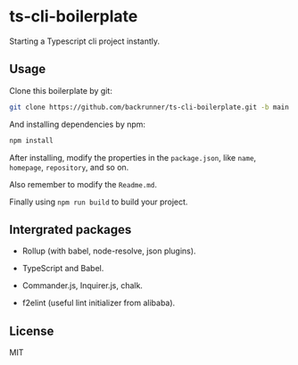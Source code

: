 # ts-cli-boilerplate

Starting a Typescript cli project instantly.

## Usage

Clone this boilerplate by git:

```bash
git clone https://github.com/backrunner/ts-cli-boilerplate.git -b main --depth 1
```

And installing dependencies by npm:

```bash
npm install
```

After installing, modify the properties in the `package.json`, like `name`, `homepage`, `repository`, and so on.

Also remember to modify the `Readme.md`.

Finally using `npm run build` to build your project.

## Intergrated packages

- Rollup (with babel, node-resolve, json plugins).

- TypeScript and Babel.

- Commander.js, Inquirer.js, chalk.

- f2elint (useful lint initializer from alibaba).

## License

MIT
